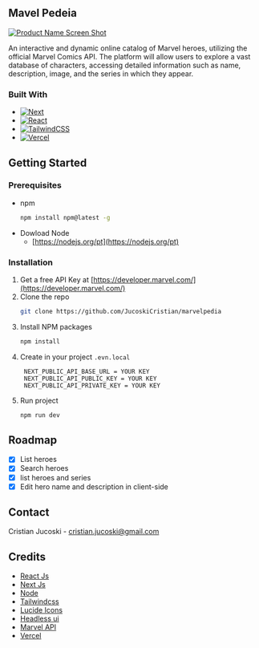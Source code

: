 <!-- ABOUT THE PROJECT -->
## Mavel Pedeia

[![Product Name Screen Shot][product-screenshot]](https://example.com)

An interactive and dynamic online catalog of Marvel heroes, utilizing the official Marvel Comics API. The platform will allow users to explore a vast database of characters, accessing detailed information such as name, description, image, and the series in which they appear.

### Built With

* [![Next][Next.js]][Next-url]
* [![React][React.js]][React-url]
* [![TailwindCSS][TailwindCSS]][Tailwind-url]
* [![Vercel][Vercel]][Vercel-url]


<!-- GETTING STARTED -->
## Getting Started

### Prerequisites
* npm
  ```sh
  npm install npm@latest -g
  ```
* Dowload Node 
  * [https://nodejs.org/pt](https://nodejs.org/pt)

### Installation

1. Get a free API Key at [https://developer.marvel.com/](https://developer.marvel.com/)
2. Clone the repo
   ```sh
   git clone https://github.com/JucoskiCristian/marvelpedia
   ```
3. Install NPM packages
   ```sh
   npm install
   ```
4. Create in your project `.evn.local`
   ```.env
    NEXT_PUBLIC_API_BASE_URL = YOUR KEY
    NEXT_PUBLIC_API_PUBLIC_KEY = YOUR KEY
    NEXT_PUBLIC_API_PRIVATE_KEY = YOUR KEY
   ```
5. Run project
   ```sh
   npm run dev
   ```

<!-- ROADMAP -->
## Roadmap

- [x] List heroes
- [x] Search heroes
- [x] list heroes and series
- [x] Edit hero name and description in client-side

<!-- CONTACT -->
## Contact

Cristian Jucoski - cristian.jucoski@gmail.com

<!-- ACKNOWLEDGMENTS -->
## Credits

* [React Js](https://react.dev/)
* [Next Js](https://nextjs.org/)
* [Node](nodejs.org/pt)
* [Tailwindcss](https://tailwindcss.com/)
* [Lucide Icons](https://lucide.dev/)
* [Headless ui](https://headlessui.com/)
* [Marvel API](https://developer.marvel.com/)
* [Vercel](https://vercel.com/)


<!-- MARKDOWN LINKS & IMAGES -->
<!-- https://www.markdownguide.org/basic-syntax/#reference-style-links -->
[product-screenshot]: https://github.com/user-attachments/assets/75e567ac-49b6-4b3a-9e3f-63a0cac6a8d6
[Next.js]: https://img.shields.io/badge/next.js-000000?style=for-the-badge&logo=nextdotjs&logoColor=white
[Next-url]: https://nextjs.org/
[React.js]: https://img.shields.io/badge/React-20232A?style=for-the-badge&logo=react&logoColor=61DAFB
[React-url]: https://reactjs.org/
[TailwindCSS]: https://img.shields.io/badge/Tailwind_CSS-grey?style=for-the-badge&logo=tailwind-css&logoColor=38B2AC
[Tailwind-url]: https://tailwindcss.com/
[Vercel]: https://img.shields.io/badge/Vercel-000000?style=for-the-badge&logo=vercel&logoColor=white
[Vercel-url]: https://vercel.com/